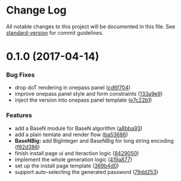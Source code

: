 # Change Log

All notable changes to this project will be documented in this file. See [standard-version](https://github.com/conventional-changelog/standard-version) for commit guidelines.

<a name="0.1.0"></a>
# 0.1.0 (2017-04-14)


### Bug Fixes

* drop doT rendering in onepass panel ([cd6f704](https://github.com/e-cloud/1pass/commit/cd6f704))
* improve onepass panel style and form constraints ([133a9e9](https://github.com/e-cloud/1pass/commit/133a9e9))
* inject the version into onepass panel template ([e7c22b1](https://github.com/e-cloud/1pass/commit/e7c22b1))


### Features

* add a BaseN module for BaseN algorithm ([a8bba93](https://github.com/e-cloud/1pass/commit/a8bba93))
* add a plain temlate and render flow ([ba53686](https://github.com/e-cloud/1pass/commit/ba53686))
* **BaseNBig:** add BigInteger and BaseNBig for long string encoding ([f92d386](https://github.com/e-cloud/1pass/commit/f92d386))
* finish install page ui and iteraction logic ([8429050](https://github.com/e-cloud/1pass/commit/8429050))
* implement the whole generation logic ([419a877](https://github.com/e-cloud/1pass/commit/419a877))
* set up the install page template ([369b4d0](https://github.com/e-cloud/1pass/commit/369b4d0))
* support auto-selecting the generated password ([79dd253](https://github.com/e-cloud/1pass/commit/79dd253))
